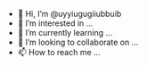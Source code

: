 - 👋 Hi, I’m @uyyiugugiiubbuib
- 👀 I’m interested in ...
- 🌱 I’m currently learning ...
- 💞️ I’m looking to collaborate on ...
- 📫 How to reach me ...

<!---
uyyiugugiiubbuib/uyyiugugiiubbuib is a ✨ special ✨ repository because its `README.md` (this file) appears on your GitHub profile.
You can click the Preview link to take a look at your changes.
--->

